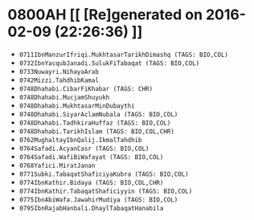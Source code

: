 # 0800AH [[ [Re]generated on 2016-02-09 (22:26:36) ]]

* `0711IbnManzurIfriqi.MukhtasarTarikhDimashq (TAGS: BIO,COL)`
* `0732IbnYacqubJanadi.SulukFiTabaqat (TAGS: BIO,COL)`
* `0733Nuwayri.NihayaArab`
* `0742Mizzi.TahdhibKamal`
* `0748Dhahabi.CibarFiKhabar (TAGS: CHR)`
* `0748Dhahabi.MucjamShuyukh`
* `0748Dhahabi.MukhtasarMinDubaythi`
* `0748Dhahabi.SiyarAclamNubala (TAGS: BIO,COL)`
* `0748Dhahabi.TadhkiraHuffaz (TAGS: BIO,COL)`
* `0748Dhahabi.TarikhIslam (TAGS: BIO,COL,CHR)`
* `0762MughaltayIbnQalij.IkmalTahdhib`
* `0764Safadi.AcyanCasr (TAGS: BIO,COL)`
* `0764Safadi.WafiBiWafayat (TAGS: BIO,COL)`
* `0768Yafici.MiratJanan`
* `0771Subki.TabaqatShaficiyaKubra (TAGS: BIO,COL)`
* `0774IbnKathir.Bidaya (TAGS: BIO,COL,CHR)`
* `0774IbnKathir.TabaqatShaficiyyin (TAGS: BIO,COL)`
* `0775IbnAbiWafa.JawahirMudiya (TAGS: BIO,COL)`
* `0795IbnRajabHanbali.DhaylTabaqatHanabila`

